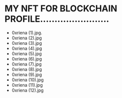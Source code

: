 # MY NFT FOR BLOCKCHAIN PROFILE........................
- 0xriena (1).jpg.
- 0xriena (2).jpg
- 0xriena (3).jpg
- 0xriena (4).jpg
- 0xriena (5).jpg
- 0xriena (6).jpg
- 0xriena (7).jpg
- 0xriena (8).jpg
- 0xriena (9).jpg
- 0xriena (10).jpg
- 0xriena (11).jpg
- 0xriena (12).jpg
